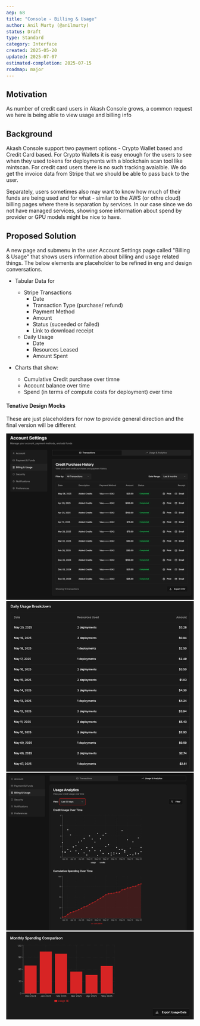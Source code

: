 ```yaml
---
aep: 68
title: "Console - Billing & Usage"
author: Anil Murty (@anilmurty)
status: Draft
type: Standard
category: Interface
created: 2025-05-20
updated: 2025-07-07
estimated-completion: 2025-07-15
roadmap: major
---
```


## Motivation

As number of credit card users in Akash Console grows, a common request we here is being able to view usage and billing info

## Background

Akash Console support two payment options - Crypto Wallet based and Credit Card based. For Crypto Wallets it is easy enough for the users to see when they used tokens for deployments with a blockchain scan tool like mintscan. For credit card users there is no such tracking avaialble. We do get the invoice data from Stripe that we should be able to pass back to the user.

Separately, users sometimes also may want to know how much of their funds are being used and for what - similar to the AWS (or othre cloud) billing pages where there is separation by services. In our case since we do not have managed services, showing some information about spend by provider or GPU models might be nice to have.

## Proposed Solution

A new page and submenu in the user Account Settings page called "Billing & Usage" that shows users information about billing and usage related things. The below elements are placeholder to be refined in eng and design conversations.

- Tabular Data for
  - Stripe Transactions 
    - Date 
    - Transaction Type (purchase/ refund) 
    - Payment Method 
    - Amount 
    - Status (suceeded or failed)
    - Link to download receipt
  - Daily Usage 
    - Date
    - Resources Leased
    - Amount Spent

- Charts that show:
  -  Cumulative Credit purchase over timne
  -  Account balance over time 
  -  Spend (in terms of compute costs for deployment) over time

#### Tenative Design Mocks

These are just placeholders for now to provide general direction and the final version will be different

![Stripe Transactions](stripe-transactions.png)
![Daily Usage](daily-usage.png)
![Usage Analytics](usage-analytics.png)
![Monthly Spend](monthly-spend.png)